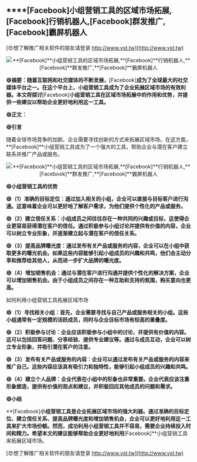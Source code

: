 ## ****[Facebook]**小组营销工具的区域市场拓展,**[Facebook]**行销机器人,**[Facebook]**群发推广,**[Facebook]**霸屏机器人**

[😍想了解推广相关软件的朋友请登录 http://www.vst.tw](http://www.vst.tw)

 <center><img src="https://vst.tw/MP4/tuiguang/png/2.png" alt="**[Facebook]**小组营销工具的区域市场拓展,**[Facebook]**行销机器人,**[Facebook]**群发推广,**[Facebook]**霸屏机器人"></center>

**😄摘要：随着互联网和社交媒体的不断发展，**[Facebook]**成为了全球最大的社交媒体平台之一。在这个平台上，小组营销工具成为了企业拓展区域市场的有效利器。本文将探讨**[Facebook]**小组营销工具在区域市场拓展中的作用和优势，并提供一些建议以帮助企业更好地利用这一工具。**

**😄正文：**

**😄引言**

随着全球市场竞争的加剧，企业需要寻找创新的方式来拓展区域市场。在这方面，**[Facebook]**小组营销工具成为了一个强大的工具，帮助企业与潜在客户建立联系并推广产品或服务。

 <center><img src="https://vst.tw/MP4/tuiguang/png/6.png" alt="**[Facebook]**小组营销工具的区域市场拓展,**[Facebook]**行销机器人,**[Facebook]**群发推广,**[Facebook]**霸屏机器人"></center>

**😄小组营销工具的优势**

**😄（1）准确的目标定位：通过加入相关的小组，企业可以直接与目标客户进行沟通。这意味着企业可以更好地了解客户需求，为他们提供个性化的产品或服务。**

**😄（2）建立信任关系：小组成员之间往往存在一种共同的兴趣或目标，这使得企业更容易获得潜在客户的信任。通过积极参与小组讨论并提供有价值的内容，企业可以树立专业形象，并逐渐建立起与潜在客户的信任关系。**

**😄（3）提高品牌曝光度：通过发布有关产品或服务的内容，企业可以在小组中获取更多的曝光机会。如果这些内容能够引起小组成员的兴趣和共鸣，他们会主动分享和推荐给其他人，从而进一步扩大品牌的曝光度。**

**😄（4）增加销售机会：通过与潜在客户进行沟通并提供个性化的解决方案，企业可以增加销售机会。由于小组成员之间存在一种互助和支持的氛围，购买意向也更高。**

如何利用小组营销工具拓展区域市场

**😄（1）寻找相关小组：首先，企业需要寻找与自己产品或服务相关的小组。这些小组通常有一定规模的活跃成员，同时与企业目标市场有较高的重叠度。**

**😄（2）积极参与讨论：企业应该积极参与小组中的讨论，并提供有价值的内容。这可以包括回答问题、分享经验、提供专业建议等。通过与成员互动，企业可以树立专业形象，并吸引潜在客户的注意。**

**😄（3）发布有关产品或服务的内容：企业可以通过发布有关产品或服务的内容来推广自己。这些内容应该具有吸引力和独特性，能够引起小组成员的兴趣和共鸣。**

**😄（4）建立个人品牌：企业代表在小组中的形象也非常重要。企业代表应该注重形象塑造，提供有价值的观点和建议，并积极回应其他成员的问题和需求。**

**😄小结**

**[Facebook]**小组营销工具是企业拓展区域市场的强大利器。通过准确的目标定位、建立信任关系、提高品牌曝光度和增加销售机会，企业可以更好地利用这一工具来扩大市场份额。然而，成功利用小组营销工具并不容易，需要企业持续投入时间和精力。希望本文的建议能够帮助企业更好地利用**[Facebook]**小组营销工具来拓展区域市场。

[😍想了解推广相关软件的朋友请登录 http://www.vst.tw](http://www.vst.tw)



